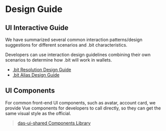 # Design Guide

## UI Interactive Guide
We have summarized several common interaction patterns/design suggestions for different scenarios and .bit characteristics.

Developers can use interaction design guidelines combining their own scenarios to determine how .bit will work in wallets.

- [.bit Resolution Design Guide](https://sedate-pleasure-684.notion.site/bit-Interaction-Design-Guide-e5ccb17fc84b4e52ba7d11a273d390ad)
- [.bit Alias Design Guide](https://sedate-pleasure-684.notion.site/bit-alias-Interaction-Design-Guide-b8e8718dd0554e17b5e31a196b8e7ed5)


## UI Components
For common front-end UI components, such as avatar, account card, we provide Vue components for developers to call directly, so they can get the same visual style as the official.

> [das-ui-shared Components Library](https://github.com/dotbitHQ/das-ui-shared)